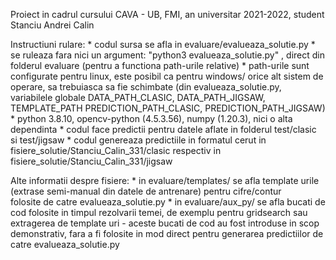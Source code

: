 Proiect in cadrul cursului CAVA - UB, FMI, an universitar 2021-2022, student Stanciu Andrei Calin

Instructiuni rulare:
    * codul sursa se afla in evaluare/evalueaza_solutie.py
    * se ruleaza fara nici un argument: "python3 evalueaza_solutie.py" , 
        direct din folderul evaluare (pentru a functiona path-urile relative)
    * path-urile sunt configurate pentru linux, este posibil ca pentru windows/ orice alt sistem de operare, sa trebuiasca sa fie schimbate 
        (din evalueaza_solutie.py, variabilele globale DATA_PATH_CLASIC, DATA_PATH_JIGSAW, TEMPLATE_PATH
                                                        PREDICTION_PATH_CLASIC, PREDICTION_PATH_JIGSAW)
    * python 3.8.10, opencv-python (4.5.3.56), numpy (1.20.3), nici o alta dependinta
    * codul face predictii pentru datele aflate in folderul test/clasic si test/jigsaw
    * codul genereaza predictiile in formatul cerut in fisiere_solutie/Stanciu_Calin_331/clasic 
       respectiv in fisiere_solutie/Stanciu_Calin_331/jigsaw 

Alte informatii despre fisiere:
    * in evaluare/templates/ se afla template urile (extrase semi-manual din datele de antrenare) pentru cifre/contur   
       folosite de catre evalueaza_solutie.py
    * in evaluare/aux_py/ se afla bucati de cod folosite in timpul rezolvarii temei, 
       de exemplu pentru gridsearch sau extragerea de template uri 
       - aceste bucati de cod au fost introduse in scop demonstrativ, fara a fi folosite 
        	in mod direct pentru generarea predictiilor de catre evalueaza_solutie.py

